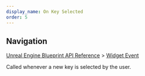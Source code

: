 ```yaml
---
display_name: On Key Selected
order: 5
---
```

## Navigation

[Unreal Engine Blueprint API Reference](https://dev.epicgames.com/documentation/en-us/unreal-engine/BlueprintAPI) > [Widget Event](https://dev.epicgames.com/documentation/en-us/unreal-engine/BlueprintAPI/WidgetEvent)

Called whenever a new key is selected by the user.
